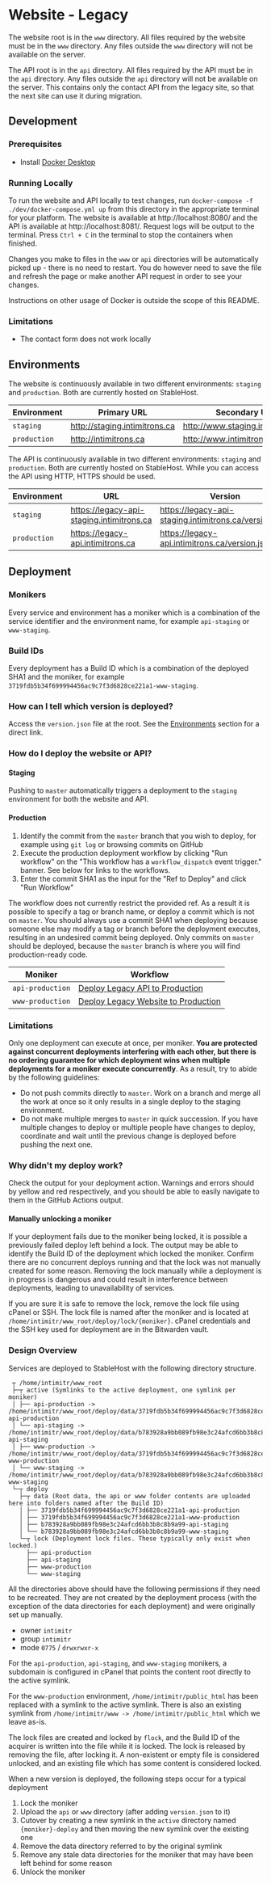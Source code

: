 # Website - Legacy
The website root is in the `www` directory. All files required by the website must be in the `www` directory. Any files outside the `www` directory will not be available on the server.

The API root is in the `api` directory. All files required by the API must be in the `api` directory. Any files outside the `api` directory will not be available on the server. This contains only the contact API from the legacy site, so that the next site can use it during migration.

## Development

### Prerequisites
* Install [Docker Desktop](https://www.docker.com/products/docker-desktop)

### Running Locally
To run the website and API locally to test changes, run `docker-compose -f ./dev/docker-compose.yml up` from this directory in the appropriate terminal for your platform. The website is available at http://localhost:8080/ and the API is available at http://localhost:8081/. Request logs will be output to the terminal. Press `Ctrl + C` in the terminal to stop the containers when finished.

Changes you make to files in the `www` or `api` directories will be automatically picked up - there is no need to restart. You do however need to save the file and refresh the page or make another API request in order to see your changes.

Instructions on other usage of Docker is outside the scope of this README.

### Limitations
* The contact form does not work locally

## Environments
The website is continuously available in two different environments: `staging` and `production`. Both are currently hosted on StableHost.

| Environment  | Primary URL                   | Secondary URL                     | Version                                    |
| ------------ | ----------------------------- | --------------------------------- | ------------------------------------------ |
| `staging`    | http://staging.intimitrons.ca | http://www.staging.intimitrons.ca | http://staging.intimitrons.ca/version.json |
| `production` | http://intimitrons.ca         | http://www.intimitrons.ca         | http://intimitrons.ca/version.json         |

The API is continuously available in two different environments: `staging` and `production`. Both are currently hosted on StableHost. While you can access the API using HTTP, HTTPS should be used.

| Environment  | URL                                       | Version                                                |
| ------------ | ----------------------------------------- | ------------------------------------------------------ |
| `staging`    | https://legacy-api-staging.intimitrons.ca | https://legacy-api-staging.intimitrons.ca/version.json |
| `production` | https://legacy-api.intimitrons.ca         | https://legacy-api.intimitrons.ca/version.json         |

## Deployment

### Monikers
Every service and environment has a moniker which is a combination of the service identifier and the environment name, for example `api-staging` or `www-staging`.

### Build IDs
Every deployment has a Build ID which is a combination of the deployed SHA1 and the moniker, for example `3719fdb5b34f699994456ac9c7f3d6828ce221a1-www-staging`.

### How can I tell which version is deployed?
Access the `version.json` file at the root. See the [Environments](#environments) section for a direct link.

### How do I deploy the website or API?
#### Staging
Pushing to `master` automatically triggers a deployment to the `staging` environment for both the website and API.

#### Production
1. Identify the commit from the `master` branch that you wish to deploy, for example using `git log` or browsing commits on GitHub
2. Execute the production deployment workflow by clicking "Run workflow" on the "This workflow has a `workflow_dispatch` event trigger." banner. See below for links to the workflows.
3. Enter the commit SHA1 as the input for the "Ref to Deploy" and click "Run Workflow"

The workflow does not currently restrict the provided ref. As a result it is possible to specify a tag or branch name, or deploy a commit which is not on `master`. You should always use a commit SHA1 when deploying because someone else may modify a tag or branch before the deployment executes, resulting in an undesired commit being deployed. Only commits on `master` should be deployed, because the `master` branch is where you will find production-ready code.

| Moniker          | Workflow                                                                                                                                             |
| ---------------- | ---------------------------------------------------------------------------------------------------------------------------------------------------- |
| `api-production` | [Deploy Legacy API to Production](https://github.com/intimitrons4604/website/actions?query=workflow%3A%22Deploy+Legacy+API+to+Production%22)         |
| `www-production` | [Deploy Legacy Website to Production](https://github.com/intimitrons4604/website/actions?query=workflow%3A%22Deploy+Legacy+Website+to+Production%22) |

### Limitations
Only one deployment can execute at once, per moniker. **You are protected against concurrent deployments interfering with each other, but there is no ordering guarantee for which deployment wins when multiple deployments for a moniker execute concurrently**. As a result, try to abide by the following guidelines:
* Do not push commits directly to `master`. Work on a branch and merge all the work at once so it only results in a single deploy to the staging environment.
* Do not make multiple merges to `master` in quick succession. If you have multiple changes to deploy or multiple people have changes to deploy, coordinate and wait until the previous change is deployed before pushing the next one.

### Why didn't my deploy work?
Check the output for your deployment action. Warnings and errors should by yellow and red respectively, and you should be able to easily navigate to them in the GitHub Actions output.

#### Manually unlocking a moniker
If your deployment fails due to the moniker being locked, it is possible a previously failed deploy left behind a lock. The output may be able to identify the Build ID of the deployment which locked the moniker. Confirm there are no concurrent deploys running and that the lock was not manually created for some reason. Removing the lock manually while a deployment is in progress is dangerous and could result in interference between deployments, leading to unavailability of services.

If you are sure it is safe to remove the lock, remove the lock file using cPanel or SSH. The lock file is named after the moniker and is located at `/home/intimitr/www_root/deploy/lock/{moniker}`. cPanel credentials and the SSH key used for deployment are in the Bitwarden vault.

### Design Overview
Services are deployed to StableHost with the following directory structure.

```
 ┬ /home/intimitr/www_root
 ├─┬ active (Symlinks to the active deployment, one symlink per moniker)
 │ ├── api-production -> /home/intimitr/www_root/deploy/data/3719fdb5b34f699994456ac9c7f3d6828ce221a1-api-production
 │ └── api-staging -> /home/intimitr/www_root/deploy/data/b783928a9bb089fb98e3c24afcd6bb3b8c8b9a99-api-staging
 │ ├── www-production -> /home/intimitr/www_root/deploy/data/3719fdb5b34f699994456ac9c7f3d6828ce221a1-www-production
 │ └── www-staging -> /home/intimitr/www_root/deploy/data/b783928a9bb089fb98e3c24afcd6bb3b8c8b9a99-www-staging
 └─┬ deploy
   ├─┬ data (Root data, the api or www folder contents are uploaded here into folders named after the Build ID)
   │ ├── 3719fdb5b34f699994456ac9c7f3d6828ce221a1-api-production
   │ ├── 3719fdb5b34f699994456ac9c7f3d6828ce221a1-www-production
   │ ├── b783928a9bb089fb98e3c24afcd6bb3b8c8b9a99-api-staging
   │ └── b783928a9bb089fb98e3c24afcd6bb3b8c8b9a99-www-staging
   └─┬ lock (Deployment lock files. These typically only exist when locked.)
     ├── api-production
     ├── api-staging
     ├── www-production
     └── www-staging
```

All the directories above should have the following permissions if they need to be recreated. They are not created by the deployment process
(with the exception of the data directories for each deployment) and were originally set up manually.
* owner `intimitr`
* group `intimitr`
* mode `0775` / `drwxrwxr-x`

For the `api-production`, `api-staging`, and `www-staging` monikers, a subdomain is configured in cPanel that points the content root directly to the active symlink.

For the `www-production` environment, `/home/intimitr/public_html` has been replaced with a symlink to the active symlink. There is also an existing symlink from `/home/intimitr/www -> /home/intimitr/public_html` which we leave as-is.

The lock files are created and locked by `flock`, and the Build ID of the acquirer is written into the file while it is locked.
The lock is released by removing the file, after locking it. A non-existent or empty file is considered unlocked, and an existing
file which has some content is considered locked.

When a new version is deployed, the following steps occur for a typical deployment
1. Lock the moniker
2. Upload the `api` or `www` directory (after adding `version.json` to it)
3. Cutover by creating a new symlink in the `active` directory named `{moniker}-deploy` and then moving the new symlink over the existing one
4. Remove the data directory referred to by the original symlink
5. Remove any stale data directories for the moniker that may have been left behind for some reason
6. Unlock the moniker

